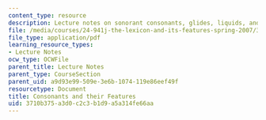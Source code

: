 ```yaml
---
content_type: resource
description: Lecture notes on sonorant consonants, glides, liquids, and nasals.
file: /media/courses/24-941j-the-lexicon-and-its-features-spring-2007/3710b375a3d0c2c3b1d9a5a314fe66aa_lec3ks1.pdf
file_type: application/pdf
learning_resource_types:
- Lecture Notes
ocw_type: OCWFile
parent_title: Lecture Notes
parent_type: CourseSection
parent_uid: a9d93e99-509e-3e6b-1074-119e86eef49f
resourcetype: Document
title: Consonants and their Features
uid: 3710b375-a3d0-c2c3-b1d9-a5a314fe66aa
---
```

